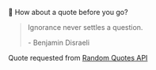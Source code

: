📣 How about a quote before you go?

> Ignorance never settles a question.
>
> <p>- Benjamin Disraeli</p>

Quote requested from [Random Quotes API](https://github.com/lukePeavey/quotable)
